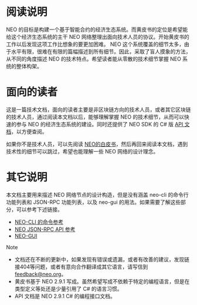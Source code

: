 # 阅读说明

NEO 的目标是构建一个基于智能合约的经济生态系统。而黄皮书的定位是希望能给这个经济生态系统的主干 NEO 网络整理出面向技术人员的协议。开始黄皮书的工作以后发现这项工作比想象的要更加困难。 NEO 这个系统覆盖的细节太多，由于水平有限，很难在有限的篇幅描述到所有细节。因此，采取了盲人摸象的方法，从不同的角度描述 NEO 的技术特点。希望读者能从零散的技术细节掌握 NEO 系统的整体构架。

# 面向的读者

这是一篇技术文档，面向的读者主要是非区块链方向的技术人员，或者其它区块链的技术人员，通过阅读本文档以后，能够理解掌握 NEO 的技术细节，从而可以快速的参与 NEO 的经济生态系统的建设。同时还提供了 NEO SDK 的 C# 版 [API 文档](../api/index.md)，以方便查阅。

如果你不是技术人员，可以先阅读 [NEO的白皮书](http://docs.neo.org/en-us/whitepaper.html)，然后再回来阅读本文档，遇到技术性的细节可以跳过，希望也能理解一些 NEO 网络的设计理念。

# 其它说明

本文档主要用来描述 NEO 网络节点的设计构造，但是没有涵盖 neo-cli 的命令行功能列表和 JSON-RPC 功能列表，以及 neo-gui 的用法。如果需要了解这些部分，可以参考下述链接。

 * [NEO-CLI 的命令参考](http://docs.neo.org/en-us/node/cli/cli.html)
 * [NEO JSON-RPC API 参考](http://docs.neo.org/en-us/node/cli/2.9.0/api.html)
 * [NEO-GUI](http://docs.neo.org/en-us/node/gui/install.html)

> [!NOTE]
> * 文档还在不断的更新中，如果发现有错误或遗漏，或者有改善的建议，发现链接404等问题，或者有意向合作翻译成其它语言，请写信到 <feedback@neo.org>。
> * 黄皮书基于 NEO 2.9.1 写成。虽然希望写成不依赖于特定的编程语言，但是在类型定义等处还是少量引用了 C# 的语言习惯。
> * API 文档是 NEO 2.9.1 C# 的编程接口文档。
